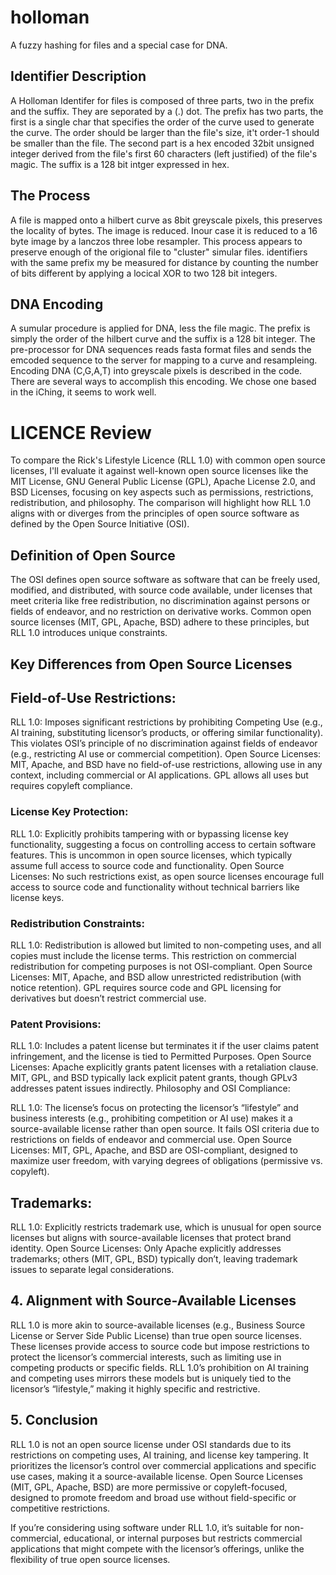 # holloman

A fuzzy hashing for files and a special case for DNA. 

## Identifier Description

A Holloman Identifer for files is composed of three parts, two in the prefix and the suffix. They are seporated by a (.) dot. The prefix  has two parts, the first is a single char that specifies the order of the curve used to generate the curve. The order should be larger than the file's size, it't order-1 should be smaller than the file. The second part is a hex encoded 32bit unsigned integer derived from the file's first 60 characters (left justified) of the file's magic. The suffix is a 128 bit intger expressed in hex.

## The Process
A file is mapped onto a hilbert curve as 8bit greyscale pixels, this preserves the locality of bytes. The image is reduced. Inour case it is reduced to a 16 byte image by a lanczos three lobe resampler. This process appears to preserve enough of the origional file to "cluster" simular files. identifiers with the same prefix my be measured for distance by counting the number of bits different by applying a locical XOR to two 128 bit integers.

## DNA Encoding
A sumular procedure is applied for DNA, less the file magic. The prefix is simply the order of the hilbert curve and the suffix is a 128 bit integer. The pre-processor for DNA sequences reads fasta format files and sends the emcoded sequence to the server for mapping to a curve and resampleing. Encoding DNA (C,G,A,T) into greyscale pixels is described in the code. There are several ways to accomplish this encoding. We chose one based in the iChing, it seems to work well.


# LICENCE Review

To compare the Rick's Lifestyle Licence (RLL 1.0) with common open source licenses, I'll evaluate it against well-known open source licenses like the MIT License, GNU General Public License (GPL), Apache License 2.0, and BSD Licenses, focusing on key aspects such as permissions, restrictions, redistribution, and philosophy. The comparison will highlight how RLL 1.0 aligns with or diverges from the principles of open source software as defined by the Open Source Initiative (OSI).
## Definition of Open Source
The OSI defines open source software as software that can be freely used, modified, and distributed, with source code available, under licenses that meet criteria like free redistribution, no discrimination against persons or fields of endeavor, and no restriction on derivative works. Common open source licenses (MIT, GPL, Apache, BSD) adhere to these principles, but RLL 1.0 introduces unique constraints.

## Key Differences from Open Source Licenses

## Field-of-Use Restrictions:
RLL 1.0: Imposes significant restrictions by prohibiting Competing Use (e.g., AI training, substituting licensor’s products, or offering similar functionality). This violates OSI’s principle of no discrimination against fields of endeavor (e.g., restricting AI use or commercial competition).
Open Source Licenses: MIT, Apache, and BSD have no field-of-use restrictions, allowing use in any context, including commercial or AI applications. GPL allows all uses but requires copyleft compliance.
### License Key Protection:
RLL 1.0: Explicitly prohibits tampering with or bypassing license key functionality, suggesting a focus on controlling access to certain software features. This is uncommon in open source licenses, which typically assume full access to source code and functionality.
Open Source Licenses: No such restrictions exist, as open source licenses encourage full access to source code and functionality without technical barriers like license keys.
### Redistribution Constraints:
RLL 1.0: Redistribution is allowed but limited to non-competing uses, and all copies must include the license terms. This restriction on commercial redistribution for competing purposes is not OSI-compliant.
Open Source Licenses: MIT, Apache, and BSD allow unrestricted redistribution (with notice retention). GPL requires source code and GPL licensing for derivatives but doesn’t restrict commercial use.
### Patent Provisions:

RLL 1.0: Includes a patent license but terminates it if the user claims patent infringement, and the license is tied to Permitted Purposes.
Open Source Licenses: Apache explicitly grants patent licenses with a retaliation clause. MIT, GPL, and BSD typically lack explicit patent grants, though GPLv3 addresses patent issues indirectly.
Philosophy and OSI Compliance:

RLL 1.0: The license’s focus on protecting the licensor’s “lifestyle” and business interests (e.g., prohibiting competition or AI use) makes it a source-available license rather than open source. It fails OSI criteria due to restrictions on fields of endeavor and commercial use.
Open Source Licenses: MIT, GPL, Apache, and BSD are OSI-compliant, designed to maximize user freedom, with varying degrees of obligations (permissive vs. copyleft).

## Trademarks:

RLL 1.0: Explicitly restricts trademark use, which is unusual for open source licenses but aligns with source-available licenses that protect brand identity.
Open Source Licenses: Only Apache explicitly addresses trademarks; others (MIT, GPL, BSD) typically don’t, leaving trademark issues to separate legal considerations.

## 4. Alignment with Source-Available Licenses
RLL 1.0 is more akin to source-available licenses (e.g., Business Source License or Server Side Public License) than true open source licenses. These licenses provide access to source code but impose restrictions to protect the licensor’s commercial interests, such as limiting use in competing products or specific fields. RLL 1.0’s prohibition on AI training and competing uses mirrors these models but is uniquely tied to the licensor’s “lifestyle,” making it highly specific and restrictive.

## 5. Conclusion
RLL 1.0 is not an open source license under OSI standards due to its restrictions on competing uses, AI training, and license key tampering. It prioritizes the licensor’s control over commercial applications and specific use cases, making it a source-available license.
Open Source Licenses (MIT, GPL, Apache, BSD) are more permissive or copyleft-focused, designed to promote freedom and broad use without field-specific or competitive restrictions.

If you’re considering using software under RLL 1.0, it’s suitable for non-commercial, educational, or internal purposes but restricts commercial applications that might compete with the licensor’s offerings, unlike the flexibility of true open source licenses.
